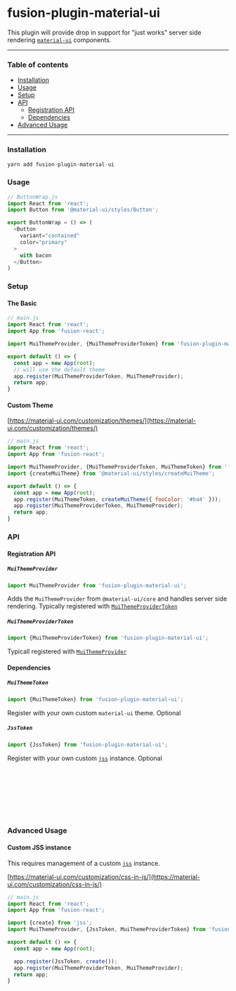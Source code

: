 # fusion-plugin-material-ui

This plugin will provide drop in support for "just works" server side rendering [`material-ui`](https://material-ui.com/) components.

---

### Table of contents

* [Installation](#installation)
* [Usage](#usage)
* [Setup](#setup)
* [API](#api)
    * [Registration API](#registration-api)
    * [Dependencies](#dependencies)
* [Advanced Usage](#advancedusage)

---

### Installation
```js
yarn add fusion-plugin-material-ui
```

### Usage

```js
// ButtonWrap.js
import React from 'react';
import Button from '@material-ui/styles/Button';

export ButtonWrap = () => (
  <Button
    variant="contained"
    color="primary"
  >
    with bacon
  </Button>
)
```

### Setup

#### The Basic

```js
// main.js
import React from 'react';
import App from 'fusion-react';

import MuiThemeProvider, {MuiThemeProviderToken} from 'fusion-plugin-material-ui';

export default () => {
  const app = new App(root);
  // will use the default theme
  app.register(MuiThemeProviderToken, MuiThemeProvider);
  return app;
}
```

#### Custom Theme

[https://material-ui.com/customization/themes/](https://material-ui.com/customization/themes/)

```js
// main.js
import React from 'react';
import App from 'fusion-react';

import MuiThemeProvider, {MuiThemeProviderToken, MuiThemeToken} from 'fusion-plugin-material-ui';
import {createMuiTheme} from '@material-ui/styles/createMuiTheme';

export default () => {
  const app = new App(root);
  app.register(MuiThemeToken, createMuiTheme({ fooColor: '#ba4' }));
  app.register(MuiThemeProviderToken, MuiThemeProvider);
  return app;
}
```

### API

#### Registration API

##### `MuiThemeProvider`
```js
import MuiThemeProvider from 'fusion-plugin-material-ui';
```

Adds the `MuiThemeProvider` from `@material-ui/core` and handles server side rendering. Typically registered with [`MuiThemeProviderToken`](#muithemeprovidertoken)

##### `MuiThemeProviderToken`
```js
import {MuiThemeProviderToken} from 'fusion-plugin-material-ui';
```

Typicall registered with [`MuiThemeProvider`](#muithemeprovider)

#### Dependencies

##### `MuiThemeToken`
```js
import {MuiThemeToken} from 'fusion-plugin-material-ui';
```

Register with your own custom `material-ui` theme.
Optional

##### `JssToken`
```js
import {JssToken} from 'fusion-plugin-material-ui';
```

Register with your own custom [`jss`](https://cssinjs.org) instance.
Optional
&nbsp;

&nbsp;

&nbsp;

&nbsp;

&nbsp;

### Advanced Usage

#### Custom JSS instance

This requires management of a custom [`jss`](https://cssinjs.org) instance.

[https://material-ui.com/customization/css-in-js/](https://material-ui.com/customization/css-in-js/)

```js
// main.js
import React from 'react';
import App from 'fusion-react';

import {create} from 'jss';
import MuiThemeProvider, {JssToken, MuiThemeProviderToken} from 'fusion-plugin-material-ui';

export default () => {
  const app = new App(root);

  app.register(JssToken, create());
  app.register(MuiThemeProviderToken, MuiThemeProvider);
  return app;
}
```
